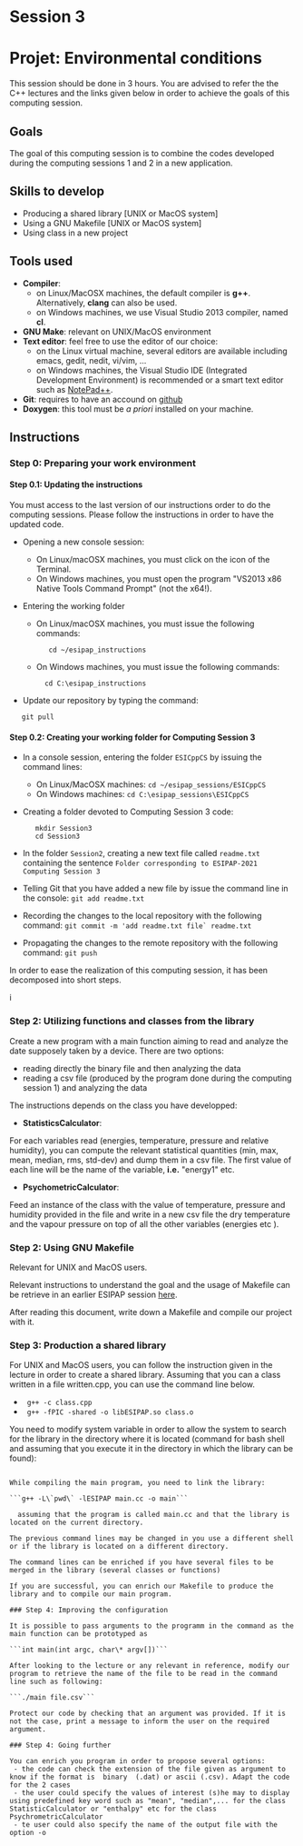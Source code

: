 # Session 3
#   Projet: Environmental conditions

This session should be done in 3 hours.
You are advised to refer the the C++ lectures and the links given below in order to
achieve the goals of this computing session.

## Goals
The goal of this computing session is to combine the codes developed during the computing sessions 1 and 2 in a new application.

## Skills to develop
  - Producing a shared library [UNIX or MacOS system]
  - Using a GNU Makefile [UNIX or MacOS system]
  - Using class in a new project

## Tools used
   - **Compiler**: 
       - on Linux/MacOSX machines, the default compiler is **g++**. Alternatively, **clang** can also be used.
	   - on Windows machines, we use Visual Studio 2013 compiler, named **cl**.
   - **GNU Make**: relevant on UNIX/MacOS environment
   - **Text editor**: feel free to use the editor of our choice:
       - on the Linux virtual machine, several editors are available including emacs, gedit, nedit, vi/vim, ...
	   - on Windows machines, the Visual Studio IDE (Integrated Development Environment) is recommended or a smart text editor such as [NotePad++](https://notepad-plus-plus.org/downloads/).   
   - **Git**: requires to have an accound on [github](https://github.com/)
   - **Doxygen**: this tool must be *a priori* installed on your machine.

## Instructions

### Step 0: Preparing your work environment

#### Step 0.1: Updating the instructions 

You must access to the last version of our instructions order to do the computing sessions. Please follow the instructions in order to have the updated code.

   - Opening a new console session:
     - On Linux/macOSX machines, you must click on the icon of the Terminal.
	 - On Windows machines, you must open the program "VS2013 x86 Native Tools Command Prompt" (not the x64!).

   - Entering the working folder
     - On Linux/macOSX machines, you must issue the following commands:
       ```
          cd ~/esipap_instructions
       ```
     - On Windows machines, you must issue the following commands:	   
        ```
		  cd C:\esipap_instructions
        ```
   - Update our repository by typing the command:
   ```
      git pull
   ```

#### Step 0.2: Creating your working folder for Computing Session 3

  - In a console session, entering the folder ```ESICppCS``` by issuing the command lines:
	   - On Linux/MacOSX machines: ```cd ~/esipap_sessions/ESICppCS```
	   - On Windows machines: ```cd C:\esipap_sessions\ESICppCS```
	   
  - Creating a folder devoted to Computing Session 3 code: 
	```
	   mkdir Session3
	   cd Session3
	```
	
  - In the folder ```Session2```, creating a new text file called ```readme.txt``` containing the sentence ```Folder corresponding to ESIPAP-2021 Computing Session 3```

  - Telling Git that you have added a new file by issue the command line in the console:
      ```git add readme.txt```
	  
  - Recording the changes to the local repository with the following command:
	  ```git commit -m 'add readme.txt file` readme.txt```
	  
  - Propagating the changes to the remote repository with the following command:
	  ```git push```


In order to ease the realization of this computing session, it has been decomposed into short steps.

i
### Step 2: Utilizing functions and classes from the library

Create a new program with a main function aiming to read and analyze the date supposely taken by a device. There are two options:
 - reading directly the binary file and then analyzing the data
 - reading a csv file (produced by the program done during the computing session 1) and analyzing the data

The instructions depends on the class you have developped:

 - **StatisticsCalculator**:

  For each variables read (energies, temperature, pressure and relative humidity), you can compute the relevant statistical quantities (min, max, mean, median, rms, std-dev) and dump them in a csv file. The first value of each line will be the name of the variable, **i.e.** "energy1" etc.

 - **PsychometricCalculator**:

 Feed an instance of the class with the value of temperature, pressure and humidity provided in the file and write in a new csv file the dry temperature and the vapour pressure on top of all the other variables (energies etc ). 


### Step 2: Using GNU Makefile

 Relevant for UNIX and MacOS users.

 Relevant instructions to understand the goal and the usage of Makefile can be retrieve in an earlier ESIPAP session [here](https://indico.cern.ch/event/782305/contributions/3256094/attachments/1795957/2928175/Makefile.pdf).

 After reading this document, write down a Makefile and compile our project with it.


### Step 3: Production a shared library
  For UNIX and MacOS users, you can follow the instruction given in the lecture in order to create a shared library. Assuming that you can a class written in a file written.cpp, you can use the command line below.
   - ``` g++ -c class.cpp``` 
   - ``` g++ -fPIC -shared -o libESIPAP.so class.o```

You need to modify system variable in order to allow the system to search for the library in the directory where it is located (command for bash shell and assuming that you execute it in the directory in which the library can be found):
``` export LD_LIBRARY_PATH=$LD_LIBRARY_PATH:\`pwd\`

While compiling the main program, you need to link the library:

```g++ -L\`pwd\` -lESIPAP main.cc -o main```

  assuming that the program is called main.cc and that the library is located on the current directory.

The previous command lines may be changed in you use a different shell or if the library is located on a different directory.

The command lines can be enriched if you have several files to be merged in the library (several classes or functions)

If you are successful, you can enrich our Makefile to produce the library and to compile our main program.

### Step 4: Improving the configuration

It is possible to pass arguments to the programm in the command as the main function can be prototyped as

```int main(int argc, char\* argv[])```

After looking to the lecture or any relevant in reference, modify our program to retrieve the name of the file to be read in the command line such as following:

```./main file.csv```

Protect our code by checking that an argument was provided. If it is not the case, print a message to inform the user on the required argument.

### Step 4: Going further

You can enrich you program in order to propose several options:
 - the code can check the extension of the file given as argument to know if the format is  binary  (.dat) or ascii (.csv). Adapt the code for the 2 cases
 - the user could specify the values of interest (s)he may to display using predefined key word such as "mean", "median",... for the class StatisticCalculator or "enthalpy" etc for the class PsychrometricCalculator
 - te user could also specify the name of the output file with the option -o
